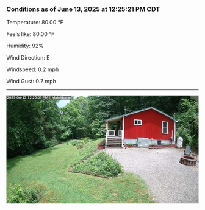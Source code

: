 ### Conditions as of June 13, 2025 at 12:25:21 PM CDT 

Temperature: 80.00 &deg;F

Feels like: 80.00 &deg;F

Humidity: 92%

Wind Direction: E

Windspeed: 0.2 mph

Wind Gust: 0.7 mph

---

<img src="./images/latest.jpeg"/>

